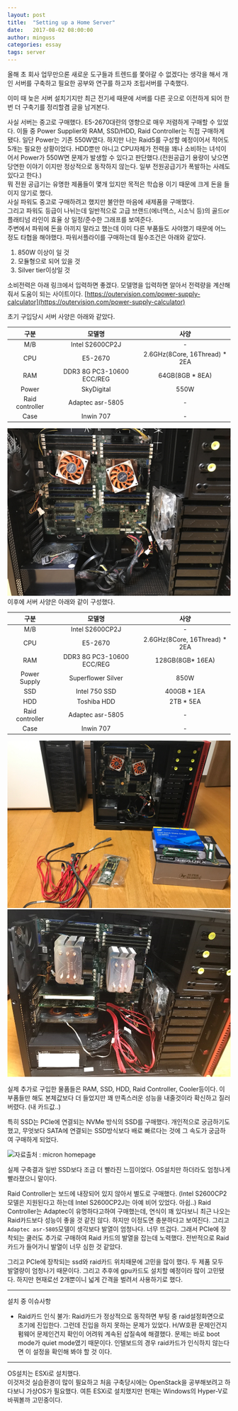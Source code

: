 ```yaml
---
layout: post
title:  "Setting up a Home Server"
date:   2017-08-02 08:00:00
author: minguss
categories: essay
tags: server
---
```


올해 초 회사 업무만으론 새로운 도구들과 트렌드를 쫓아갈 수 없겠다는 생각을 해서 개인 서버를 구축하고 필요한 공부와 연구를 하고자 조립서버를 구축했다. 
  
이미 때 늦은 서버 설치기지만 최근 전기세 때문에 서버를 다른 곳으로 이전하게 되어 한번 더 구축기를 정리할겸 글을 남겨본다.  

사실 서버는 중고로 구매했다. E5-2670대란의 영향으로 매우 저렴하게 구매할 수 있었다. 이들 중 Power Supplier와 RAM, SSD/HDD, Raid Controller는 직접 구매하게 됐다. 일단 Power는 기존 550W였다. 하지만 나는 Raid5를 구성할 예정이어서 적어도 5개는 필요한 상황이었다. HDD뿐만 아니고 CPU자체가 전력을 꽤나 소비하는 녀석이어서 Power가 550W면 문제가 발생할 수 있다고 판단했다.(전원공급기 용량이 낮으면 당연한 이야기 이지만 정상적으로 동작하지 않는다. 일부 전원공급기가 폭발하는 사례도 있다고 한다.)  
뭐 전원 공급기는 유명한 제품들이 몇개 있지만 목적은 학습용 이기 때문에 크게 돈을 들이지 않기로 했다.  
사실 파워도 중고로 구매하려고 했지만 불안한 마음에 새제품을 구매했다.  
그리고 파워도 등급이 나뉘는데 일반적으로 고급 브랜드(에너맥스, 시소닉 등)의 골드or플래티넘 라인이 효율 상 일정/준수한 그래프를 보여준다.  
주변에서 파워에 돈을 아끼지 말라고 했는데 이미 다른 부품들도 사야했기 때문에 어느정도 타협을 해야했다. 파워서플라이를 구매하는데 필수조건은 아래와 같았다.
1. 850W 이상이 일 것
2. 모듈형으로 되어 있을 것
3. Silver tier이상일 것  

소비전력은 아래 링크에서 입력하면 좋겠다. 모델명을 입력하면 알아서 전력량을 계산해줘서 도움이 되는 사이트이다.
[https://outervision.com/power-supply-calculator](https://outervision.com/power-supply-calculator)

초기 구입당시 서버 사양은 아래와 같았다.


|구분|모델명|사양|
|:-----:|:-----:|:-----:|
|M/B|Intel S2600CP2J| - |
|CPU|E5-2670| 2.6GHz(8Core, 16Thread) * 2EA
|RAM|DDR3 8G PC3-10600 ECC/REG|64GB(8GB * 8EA)
|Power|SkyDigital| 550W
|Raid controller|Adaptec asr-5805|-
|Case|Inwin 707|-


![초기 구입당시](/assets/img/upload/server/1.png)  
이후에 서버 사양은 아래와 같이 구성했다.


|       구분      |           모델명          |              사양             |
|:---------------:|:-------------------------:|:-----------------------------:|
|       M/B       |      Intel S2600CP2J      |               -               |
|       CPU       |          E5-2670          | 2.6GHz(8Core, 16Thread) * 2EA |
|       RAM       | DDR3 8G PC3-10600 ECC/REG |        128GB(8GB* 16EA)       |
|   Power Supply  |     Superflower Silver    |              850W             |
|       SSD       |       Intel 750 SSD       |          400GB * 1EA          |
|       HDD       |        Toshiba HDD        |           2TB * 5EA           |
| Raid controller |      Adaptec asr-5805     |               -               |
|       Case      |         Inwin 707         |               -               |


![업그레이드 준비](/assets/img/upload/server/2.png)
![업그레이드 준비](/assets/img/upload/server/3.jpg)

실제 추가로 구입한 물품들은 RAM, SSD, HDD, Raid Controller, Cooler등이다. 이 부품들만 해도 본체값보다 더 들었지만 꽤 만족스러운 성능을 내줄것이라 확신하고 질러버렸다. (내 카드값..)

특히 SSD는 PCIe에 연결되는 NVMe 방식의 SSD를 구매했다. 개인적으로 궁금하기도 했고, 무엇보다 SATA에 연결되는 SSD방식보다 배로 빠르다는 것에 그 속도가 궁금하여 구매하게 되었다. 

![자료출처 : micron homepage](https://www.micron.com/~/media/track-3-images/one-column-content-module/miscellaneous/sio_micron_nvme_e_022316.jpg?la=en)

실제 구축결과 일반 SSD보다 조금 더 빨라진 느낌이었다. OS설치만 하더라도 엄청나게 빨라졌으니 말이다.

Raid Controller는 보드에 내장되어 있지 않아서 별도로 구매했다. (Intel S2600CP2모델은 지원된다고 하는데 Intel S2600CP2J는 아예 비어 있었다. 아쉽..)
Raid Controller는 Adaptec이 유명하다고하여 구매했는데, 연식이 꽤 있다보니 최근 나오는 Raid카드보다 성능이 좋을 것 같진 않다. 하지만 이정도면 충분하다고 보여진다. 그리고 `Adaptec asr-5805`모델이 생각보다 발열이 엄청나다. 너무 뜨겁다. 그래서 PCIe에 장착되는 쿨러도 추가로 구매하여 Raid 카드의 발열을 잡는데 노력했다. 전반적으로 Raid카드가 들어가니 발열이 너무 심한 것 같았다.

그리고 PCIe에 장착되는 ssd와 raid카드 위치때문에 고민을 많이 했다. 두 제품 모두 발열량이 엄청나기 때문이다. 그리고 추후에 gpu카드도 설치할 예정이라 많이 고민됐다. 하지만 현재로선 2개뿐이니 넓게 간격을 벌려서 사용하기로 했다.

---
설치 중 이슈사항

- Raid카드 인식 불가: Raid카드가 정상적으로 동작하면 부팅 중 raid설정화면으로 초기에 진입한다. 그런데 진입을 하지 못하는 문제가 있었다. H/W호환 문제인건지 펌웨어 문제인건지 확인이 어려워 계속된 삽질속에 해결했다. 문제는 바로 boot mode가 quiet mode였기 때문이다. 인텔보드의 경우 raid카드가 인식하지 않는다면 이 설정을 확인해 봐야 할 것 이다.


---
OS설치는 ESXi로 설치했다.  
이것저것 실습환경이 많이 필요하고 처음 구축당시에는 OpenStack을 공부해보려고 하다보니 가상OS가 필요했다. 여튼 ESXi로 설치했지만 현재는 Windows의 Hyper-V로 바꿔볼까 고민중이다.